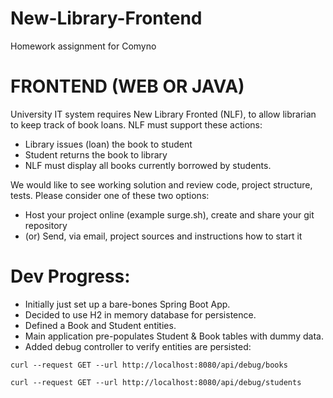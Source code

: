 # New-Library-Frontend
Homework assignment for Comyno

# FRONTEND (WEB OR JAVA)
University IT system requires New Library Fronted (NLF), to allow librarian to keep track of book loans.
NLF must support these actions:
- Library issues (loan) the book to student
- Student returns the book to library
- NLF must display all books currently borrowed by students.

We would like to see working solution and review code, project structure, tests. Please consider one of
these two options:
- Host your project online (example surge.sh), create and share your git repository
- (or) Send, via email, project sources and instructions how to start it


# Dev Progress:

- Initially just set up a bare-bones Spring Boot App.
- Decided to use H2 in memory database for persistence.
- Defined a Book and Student entities.
- Main application pre-populates Student & Book tables with dummy data.
- Added debug controller to verify entities are persisted:

`curl --request GET --url http://localhost:8080/api/debug/books`

`curl --request GET --url http://localhost:8080/api/debug/students`